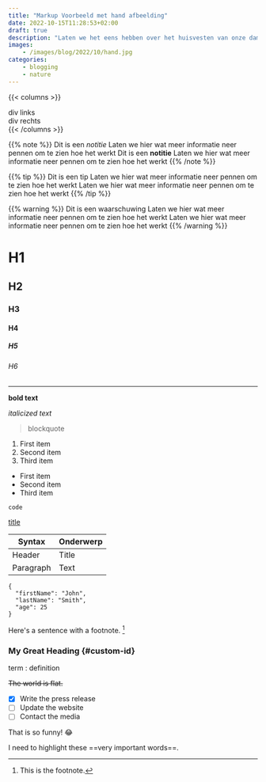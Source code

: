 ```yaml
---
title: "Markup Voorbeeld met hand afbeelding"
date: 2022-10-15T11:28:53+02:00
draft: true 
description: "Laten we het eens hebben over het huisvesten van onze dames/heren bettas, heel makkelijk te doen, als je de volgende punten aanhoud"
images:
    - /images/blog/2022/10/hand.jpg
categories:
    - blogging
    - nature
---
```

{{< columns >}}
<div class="column">
div links
</div>
<div class="column">
div rechts
</div>
{{< /columns >}}

{{% note %}}
Dit is een *notitie*
Laten we hier wat meer informatie neer pennen om te zien hoe het werkt
Dit is een **notitie**
Laten we hier wat meer informatie neer pennen om te zien hoe het werkt
{{% /note %}}

{{% tip %}}
Dit is een tip
Laten we hier wat meer informatie neer pennen om te zien hoe het werkt
Laten we hier wat meer informatie neer pennen om te zien hoe het werkt
{{% /tip %}}

{{% warning %}}
Dit is een waarschuwing
Laten we hier wat meer informatie neer pennen om te zien hoe het werkt
Laten we hier wat meer informatie neer pennen om te zien hoe het werkt
{{% /warning %}}

# H1
## H2
### H3
#### H4
##### H5
###### H6

---

**bold text**

*italicized text*

> blockquote

1. First item
2. Second item
3. Third item

- First item
- Second item
- Third item

`code`

[title](https://www.example.com)

| Syntax | Onderwerp |
| ----------- | ----------- |
| Header | Title |
| Paragraph | Text |

```
{
  "firstName": "John",
  "lastName": "Smith",
  "age": 25
}
```

Here's a sentence with a footnote. [^1]

[^1]: This is the footnote.

### My Great Heading {#custom-id}

term
: definition

~~The world is flat.~~

- [x] Write the press release
- [ ] Update the website
- [ ] Contact the media

That is so funny! :joy:

I need to highlight these ==very important words==.